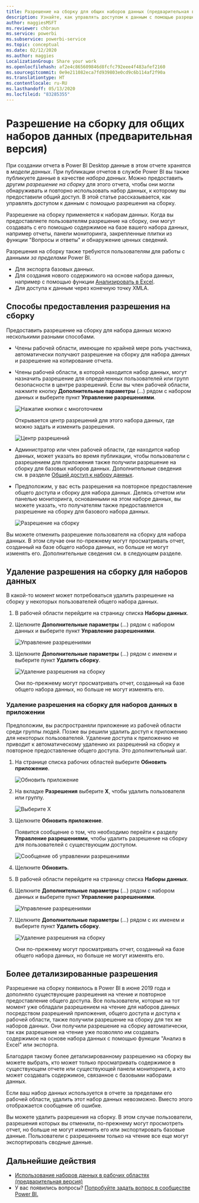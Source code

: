 ```yaml
---
title: Разрешение на сборку для общих наборов данных (предварительная версия)
description: Узнайте, как управлять доступом к данным с помощью разрешения на сборку.
author: maggiesMSFT
ms.reviewer: chbraun
ms.service: powerbi
ms.subservice: powerbi-service
ms.topic: conceptual
ms.date: 02/12/2020
ms.author: maggies
LocalizationGroup: Share your work
ms.openlocfilehash: af2e4c865609846d8fcfc792eee4f483afef2160
ms.sourcegitcommit: 0e9e211082eca7fd939803e0cd9c6b114af2f90a
ms.translationtype: HT
ms.contentlocale: ru-RU
ms.lasthandoff: 05/13/2020
ms.locfileid: "83285355"
---
```

# <a name="build-permission-for-shared-datasets-preview"></a>Разрешение на сборку для общих наборов данных (предварительная версия)

При создании отчета в Power BI Desktop данные в этом отчете хранятся в *модели данных*. При публикации отчетов в службе Power BI вы также публикуете данные в качестве *набора данных*. Можно предоставить другим *разрешение на сборку* для этого отчета, чтобы они могли обнаруживать и повторно использовать набор данных, к которому вы предоставили общий доступ. В этой статье рассказывается, как управлять доступом к данным с помощью разрешения на сборку.

Разрешение на сборку применяется к наборам данных. Когда вы предоставляете пользователям разрешение на сборку, они могут создавать с его помощью содержимое на базе вашего набора данных, например отчеты, панели мониторинга, закрепленные плитки из функции "Вопросы и ответы" и обнаружение ценных сведений. 

Разрешения на сборку также требуются пользователям для работы с данными *за пределами* Power BI.

- Для экспорта базовых данных.
- Для создания нового содержимого на основе набора данных, например с помощью функции [Анализировать в Excel](../collaborate-share/service-analyze-in-excel.md).
- Для доступа к данным через конечную точку XMLA.

## <a name="ways-to-give-build-permission"></a>Способы предоставления разрешения на сборку

Предоставить разрешение на сборку для набора данных можно несколькими разными способами.

- Члены рабочей области, имеющие по крайней мере роль участника, автоматически получают разрешение на сборку для набора данных и разрешение на копирование отчета.
 
- Члены рабочей области, в которой находится набор данных, могут назначить разрешение для определенных пользователей или групп безопасности в центре разрешений. Если вы член рабочей области, нажмите кнопку **Дополнительные параметры** (…) рядом с набором данных и выберите пункт **Управление разрешениями**.

    ![Нажатие кнопки с многоточием](media/service-datasets-build-permissions/power-bi-dataset-permissions-new-look.png)

    Открывается центр разрешений для этого набора данных, где можно задать и изменить разрешения.

    ![Центр разрешений](media/service-datasets-build-permissions/power-bi-dataset-remove-permissions-no-callouts.png)

- Администратор или член рабочей области, где находится набор данных, может указать во время публикации, чтобы пользователи с разрешением для приложения также получили разрешение на сборку для базовых наборов данных. Дополнительные сведения см. в разделе [Общий доступ к набору данных](service-datasets-share.md).

- Предположим, у вас есть разрешения на повторное предоставление общего доступа и сборку для набора данных. Делясь отчетом или панелью мониторинга, основанными на этом наборе данных, вы можете указать, что получателям также предоставляется разрешение на сборку для базового набора данных.

    ![Разрешение на сборку](media/service-datasets-build-permissions/power-bi-share-report-allow-users.png)

Вы можете отменить разрешение пользователя на сборку для набора данных. В этом случае они по-прежнему могут просматривать отчет, созданный на базе общего набора данных, но больше не могут изменять его. Дополнительные сведения см. в следующем разделе.

## <a name="remove-build-permission-for-a-dataset"></a>Удаление разрешения на сборку для наборов данных

В какой-то момент может потребоваться удалить разрешение на сборку у некоторых пользователей общего набора данных. 

1. В рабочей области перейдите на страницу списка **Наборы данных**. 
1. Щелкните **Дополнительные параметры** (…) рядом с набором данных и выберите пункт **Управление разрешениями**.

    ![Управление разрешениями](media/service-datasets-build-permissions/power-bi-dataset-permissions-new-look.png)

1. Щелкните **Дополнительные параметры** (…) рядом с именем и выберите пункт **Удалить сборку**.

    ![Удаление разрешения на сборку](media/service-datasets-build-permissions/power-bi-dataset-remove-build-permissions.png)

    Они по-прежнему могут просматривать отчет, созданный на базе общего набора данных, но больше не могут изменять его.

### <a name="remove-build-permission-for-a-dataset-in-an-app"></a>Удаление разрешения на сборку для наборов данных в приложении

Предположим, вы распространяли приложение из рабочей области среди группы людей. Позже вы решили удалить доступ к приложению для некоторых пользователей. Удаление доступа к приложению не приводит к автоматическому удалению их разрешений на сборку и повторное предоставление общего доступа. Это дополнительный шаг. 

1. На странице списка рабочих областей выберите **Обновить приложение**. 

    ![Обновить приложение](media/service-datasets-build-permissions/power-bi-app-update.png)

1. На вкладке **Разрешения** выберите **X**, чтобы удалить пользователя или группу. 

    ![Выберите X](media/service-datasets-build-permissions/power-bi-app-delete-user.png)
1. Щелкните **Обновить приложение**.

    Появится сообщение о том, что необходимо перейти к разделу **Управление разрешениями**, чтобы удалить разрешение на сборку для пользователей с существующим доступом. 

    ![Сообщение об управлении разрешениями](media/service-datasets-build-permissions/power-bi-dataset-app-remove-message.png)

1. Щелкните **Обновить**.

1. В рабочей области перейдите на страницу списка **Наборы данных**. 
1. Щелкните **Дополнительные параметры** (…) рядом с набором данных и выберите пункт **Управление разрешениями**.

    ![Управление разрешениями](media/service-datasets-build-permissions/power-bi-dataset-permissions-new-look.png)

1. Щелкните **Дополнительные параметры** (…) рядом с их именем и выберите пункт **Удалить сборку**.

    ![Удаление разрешения на сборку](media/service-datasets-build-permissions/power-bi-dataset-remove-build-permissions.png)

    Они по-прежнему могут просматривать отчет, созданный на базе общего набора данных, но больше не могут изменять его.

## <a name="more-granular-permissions"></a>Более детализированные разрешения

Разрешение на сборку появилось в Power BI в июне 2019 года и дополняло существующие разрешения на чтение и повторное предоставление общего доступа. Все пользователи, которые на тот момент уже обладали разрешением на чтение для наборов данных посредством разрешений приложения, общего доступа и доступа к рабочей области, также получили разрешение на сборку для тех же наборов данных. Они получили разрешение на сборку автоматически, так как разрешение на чтение уже позволяло им создавать содержимое на основе набора данных с помощью функции "Анализ в Excel" или экспорта.

Благодаря такому более детализированному разрешению на сборку вы можете выбрать, кто может только просматривать содержимое в существующем отчете или существующей панели мониторинга, а кто может создавать содержимое, связанное с базовыми наборами данных.

Если ваш набор данных используется в отчете за пределами его рабочей области, удалить этот набор данных невозможно. Вместо этого отображается сообщение об ошибке.

Вы можете удалить разрешения на сборку. В этом случае пользователи, разрешения которых вы отменили, по-прежнему могут просмотреть отчет, но больше не могут изменить его или экспортировать базовые данные. Пользователи с разрешением только на чтение все еще могут экспортировать сводные данные. 

## <a name="next-steps"></a>Дальнейшие действия

- [Использование наборов данных в рабочих областях (предварительная версия)](service-datasets-across-workspaces.md)
- У вас появились вопросы? [Попробуйте задать вопрос в сообществе Power BI.](https://community.powerbi.com/)
